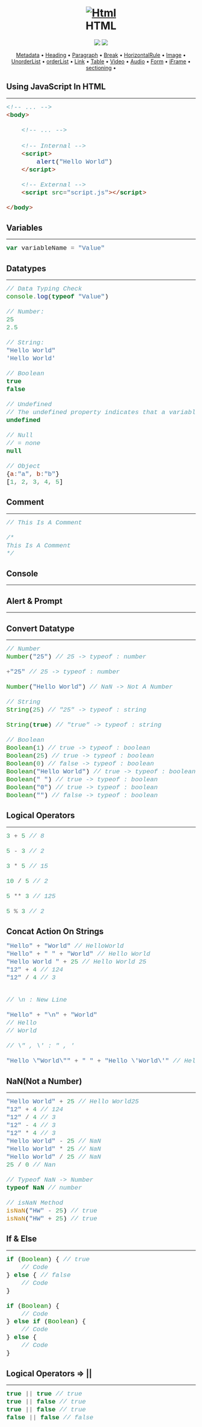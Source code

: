 <style>
    code {
        font-family: "Courier New";
        font-size: 120%
    }

</style>

<h1 align="center">
  <br>
  <a href="https://html.com/"><img src="https://upload.wikimedia.org/wikipedia/commons/thumb/6/61/HTML5_logo_and_wordmark.svg/240px-HTML5_logo_and_wordmark.svg.png" alt="Html"></a>
  <br>
  HTML
  <br>
</h1>

<p align="center">
    <a href="https://www.w3schools.com/html/" alt="W3School">
        <img src="https://img.shields.io/badge/W3School-HTML_Tutorial-red"/></a>
    <a href="https://developer.mozilla.org/en-US/docs/Learn/HTML" alt="mdn_web_docs">
        <img src="https://img.shields.io/badge/mdn_web_docs-HTML_Tutorial-red"/></a>
</p>

<p align="center">
  <a href="#Metadata">Metadata</a>
  •
  <a href="#Heading">Heading</a>
  •
  <a href="#Paragraph">Paragraph</a>
  •
  <a href="#Break">Break</a>
  •
  <a href="#HorizontalRule">HorizontalRule</a>
  •
  <a href="#Image">Image</a>
  •
  <a href="#UnorderList">UnorderList</a>
  •
  <a href="#orderList">orderList</a>
  •
  <a href="#Link">Link</a>
  •
  <a href="#Table">Table</a>
  •
  <a href="#Video">Video</a>
  •
  <a href="#Audio">Audio</a>
  •
  <a href="#Form">Form</a>
  •
  <a href="#iFrame">iFrame</a>
  •
  <a href="#sectioning">sectioning</a>
  •
</p>

## Using JavaScript In HTML
- - -

```html
<!-- ... -->
<body>

    <!-- ... -->
    
    <!-- Internal -->
    <script>
        alert("Hello World")
    </script>

    <!-- External -->
    <script src="script.js"></script>

</body>
```

## Variables
- - -

```js
var variableName = "Value"
```

## Datatypes
- - -

```js
// Data Typing Check
console.log(typeof "Value")

// Number:
25
2.5

// String:
"Hello World"
'Hello World'

// Boolean
true
false

// Undefined
// The undefined property indicates that a variable has not been assigned a value, or not declared at all.
undefined

// Null
// = none
null

// Object
{a:"a", b:"b"}
[1, 2, 3, 4, 5]
```

## Comment
- - -

```js
// This Is A Comment

/*
This Is A Comment
*/
```

## Console
- - -

## Alert & Prompt
- - -

## Convert Datatype
- - -

```js
// Number
Number("25") // 25 -> typeof : number

+"25" // 25 -> typeof : number

Number("Hello World") // NaN -> Not A Number

// String
String(25) // "25" -> typeof : string

String(true) // "true" -> typeof : string

// Boolean
Boolean(1) // true -> typeof : boolean
Boolean(25) // true -> typeof : boolean
Boolean(0) // false -> typeof : boolean
Boolean("Hello World") // true -> typeof : boolean
Boolean(" ") // true -> typeof : boolean
Boolean("0") // true -> typeof : boolean
Boolean("") // false -> typeof : boolean
```

## Logical Operators
- - -

```js
3 + 5 // 8

5 - 3 // 2

3 * 5 // 15

10 / 5 // 2

5 ** 3 // 125

5 % 3 // 2
```

## Concat Action On Strings

```js
"Hello" + "World" // HelloWorld
"Hello" + " " + "World" // Hello World
"Hello World " + 25 // Hello World 25
"12" + 4 // 124
"12" / 4 // 3


// \n : New Line

"Hello" + "\n" + "World"
// Hello
// World

// \" , \' : " , '

"Hello \"World\"" + " " + "Hello \'World\'" // Hello "World" Hello 'World'
```

## NaN(Not a Number)
- - -

```js
"Hello World" + 25 // Hello World25
"12" + 4 // 124
"12" / 4 // 3
"12" - 4 // 3
"12" * 4 // 3
"Hello World" - 25 // NaN
"Hello World" * 25 // NaN
"Hello World" / 25 // NaN
25 / 0 // Nan

// Typeof NaN -> Number
typeof NaN // number

// isNaN Method
isNaN("HW" - 25) // true
isNaN("HW" + 25) // true
```

## If & Else
- - -

```js
if (Boolean) { // true
    // Code
} else { // false
    // Code
}

if (Boolean) {
    // Code
} else if (Boolean) {
    // Code
} else {
    // Code
}
```

## Logical Operators => ||
- - -

```js
true || true // true
true || false // true
true || false // true
false || false // false
```